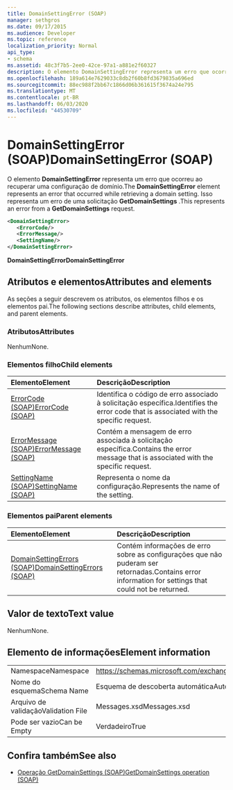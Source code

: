 ```yaml
---
title: DomainSettingError (SOAP)
manager: sethgros
ms.date: 09/17/2015
ms.audience: Developer
ms.topic: reference
localization_priority: Normal
api_type:
- schema
ms.assetid: 48c3f7b5-2ee0-42ce-97a1-a881e2f60327
description: O elemento DomainSettingError representa um erro que ocorreu ao recuperar uma configuração de domínio. Isso representa um erro de uma solicitação GetDomainSettings.
ms.openlocfilehash: 189a614e7629033c8db2f60b8fd3679835a696ed
ms.sourcegitcommit: 88ec988f2bb67c1866d06b361615f3674a24e795
ms.translationtype: MT
ms.contentlocale: pt-BR
ms.lasthandoff: 06/03/2020
ms.locfileid: "44530709"
---
```

# <a name="domainsettingerror-soap"></a><span data-ttu-id="47411-104">DomainSettingError (SOAP)</span><span class="sxs-lookup"><span data-stu-id="47411-104">DomainSettingError (SOAP)</span></span>

<span data-ttu-id="47411-105">O elemento **DomainSettingError** representa um erro que ocorreu ao recuperar uma configuração de domínio.</span><span class="sxs-lookup"><span data-stu-id="47411-105">The **DomainSettingError** element represents an error that occurred while retrieving a domain setting.</span></span> <span data-ttu-id="47411-106">Isso representa um erro de uma solicitação **GetDomainSettings** .</span><span class="sxs-lookup"><span data-stu-id="47411-106">This represents an error from a **GetDomainSettings** request.</span></span> 
  
```XML
<DomainSettingError>
   <ErrorCode/>
   <ErrorMessage/>
   <SettingName/>
</DomainSettingError>
```

 <span data-ttu-id="47411-107">**DomainSettingError**</span><span class="sxs-lookup"><span data-stu-id="47411-107">**DomainSettingError**</span></span>
## <a name="attributes-and-elements"></a><span data-ttu-id="47411-108">Atributos e elementos</span><span class="sxs-lookup"><span data-stu-id="47411-108">Attributes and elements</span></span>

<span data-ttu-id="47411-109">As seções a seguir descrevem os atributos, os elementos filhos e os elementos pai.</span><span class="sxs-lookup"><span data-stu-id="47411-109">The following sections describe attributes, child elements, and parent elements.</span></span>
  
### <a name="attributes"></a><span data-ttu-id="47411-110">Atributos</span><span class="sxs-lookup"><span data-stu-id="47411-110">Attributes</span></span>

<span data-ttu-id="47411-111">Nenhum</span><span class="sxs-lookup"><span data-stu-id="47411-111">None.</span></span>
  
### <a name="child-elements"></a><span data-ttu-id="47411-112">Elementos filho</span><span class="sxs-lookup"><span data-stu-id="47411-112">Child elements</span></span>

|<span data-ttu-id="47411-113">**Elemento**</span><span class="sxs-lookup"><span data-stu-id="47411-113">**Element**</span></span>|<span data-ttu-id="47411-114">**Descrição**</span><span class="sxs-lookup"><span data-stu-id="47411-114">**Description**</span></span>|
|:-----|:-----|
|[<span data-ttu-id="47411-115">ErrorCode (SOAP)</span><span class="sxs-lookup"><span data-stu-id="47411-115">ErrorCode (SOAP)</span></span>](errorcode-soap.md) <br/> |<span data-ttu-id="47411-116">Identifica o código de erro associado à solicitação específica.</span><span class="sxs-lookup"><span data-stu-id="47411-116">Identifies the error code that is associated with the specific request.</span></span>  <br/> |
|[<span data-ttu-id="47411-117">ErrorMessage (SOAP)</span><span class="sxs-lookup"><span data-stu-id="47411-117">ErrorMessage (SOAP)</span></span>](errormessage-soap.md) <br/> |<span data-ttu-id="47411-118">Contém a mensagem de erro associada à solicitação específica.</span><span class="sxs-lookup"><span data-stu-id="47411-118">Contains the error message that is associated with the specific request.</span></span>  <br/> |
|[<span data-ttu-id="47411-119">SettingName (SOAP)</span><span class="sxs-lookup"><span data-stu-id="47411-119">SettingName (SOAP)</span></span>](settingname-soap.md) <br/> |<span data-ttu-id="47411-120">Representa o nome da configuração.</span><span class="sxs-lookup"><span data-stu-id="47411-120">Represents the name of the setting.</span></span>  <br/> |
   
### <a name="parent-elements"></a><span data-ttu-id="47411-121">Elementos pai</span><span class="sxs-lookup"><span data-stu-id="47411-121">Parent elements</span></span>

|<span data-ttu-id="47411-122">**Elemento**</span><span class="sxs-lookup"><span data-stu-id="47411-122">**Element**</span></span>|<span data-ttu-id="47411-123">**Descrição**</span><span class="sxs-lookup"><span data-stu-id="47411-123">**Description**</span></span>|
|:-----|:-----|
|[<span data-ttu-id="47411-124">DomainSettingErrors (SOAP)</span><span class="sxs-lookup"><span data-stu-id="47411-124">DomainSettingErrors (SOAP)</span></span>](domainsettingerrors-soap.md) <br/> |<span data-ttu-id="47411-125">Contém informações de erro sobre as configurações que não puderam ser retornadas.</span><span class="sxs-lookup"><span data-stu-id="47411-125">Contains error information for settings that could not be returned.</span></span>  <br/> |
   
## <a name="text-value"></a><span data-ttu-id="47411-126">Valor de texto</span><span class="sxs-lookup"><span data-stu-id="47411-126">Text value</span></span>

<span data-ttu-id="47411-127">Nenhum</span><span class="sxs-lookup"><span data-stu-id="47411-127">None.</span></span>
  
## <a name="element-information"></a><span data-ttu-id="47411-128">Elemento de informações</span><span class="sxs-lookup"><span data-stu-id="47411-128">Element information</span></span>

|||
|:-----|:-----|
|<span data-ttu-id="47411-129">Namespace</span><span class="sxs-lookup"><span data-stu-id="47411-129">Namespace</span></span>  <br/> |https://schemas.microsoft.com/exchange/2010/Autodiscover  <br/> |
|<span data-ttu-id="47411-130">Nome do esquema</span><span class="sxs-lookup"><span data-stu-id="47411-130">Schema Name</span></span>  <br/> |<span data-ttu-id="47411-131">Esquema de descoberta automática</span><span class="sxs-lookup"><span data-stu-id="47411-131">Autodiscover schema</span></span>  <br/> |
|<span data-ttu-id="47411-132">Arquivo de validação</span><span class="sxs-lookup"><span data-stu-id="47411-132">Validation File</span></span>  <br/> |<span data-ttu-id="47411-133">Messages.xsd</span><span class="sxs-lookup"><span data-stu-id="47411-133">Messages.xsd</span></span>  <br/> |
|<span data-ttu-id="47411-134">Pode ser vazio</span><span class="sxs-lookup"><span data-stu-id="47411-134">Can be Empty</span></span>  <br/> |<span data-ttu-id="47411-135">Verdadeiro</span><span class="sxs-lookup"><span data-stu-id="47411-135">True</span></span>  <br/> |
   
## <a name="see-also"></a><span data-ttu-id="47411-136">Confira também</span><span class="sxs-lookup"><span data-stu-id="47411-136">See also</span></span>

- [<span data-ttu-id="47411-137">Operação GetDomainSettings (SOAP)</span><span class="sxs-lookup"><span data-stu-id="47411-137">GetDomainSettings operation (SOAP)</span></span>](getdomainsettings-operation-soap.md)

